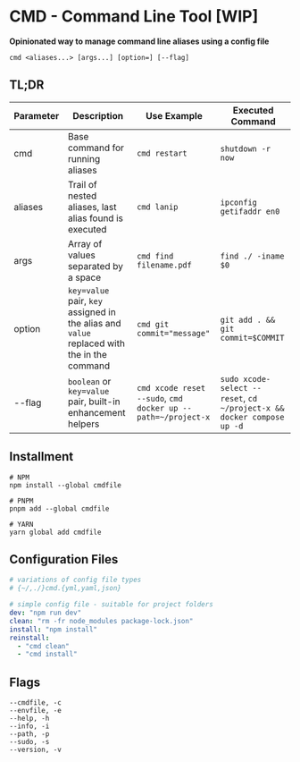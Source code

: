 # CMD - Command Line Tool [WIP]

**Opinionated way to manage command line aliases using a config file**

```shell
cmd <aliases...> [args...] [option=] [--flag]
```

## TL;DR

| Parameter | Description                                                                                | Use Example                                                        | Executed Command                                                               |
| --------- | ------------------------------------------------------------------------------------------ | ------------------------------------------------------------ | --------------------------------------------------------------------- |
| cmd       | Base command for running aliases                                                           | `cmd restart`                                                  | `shutdown -r now`                                                       |
| aliases   | Trail of nested aliases, last alias found is executed                                    | `cmd lanip`                                                    | `ipconfig getifaddr en0`                                                |
| args      | Array of values separated by a space                                                       | `cmd find filename.pdf`                                        | `find ./ -iname $0`                                               |
| option    | `key=value` pair, `key` assigned in the alias and `value` replaced with the in the command | `cmd git commit="message"`                                           | `git add . && git commit=$COMMIT`                                  |
| --flag    | `boolean` or `key=value` pair, built-in enhancement helpers                                | `cmd xcode reset --sudo`, `cmd docker up --path=~/project-x`         | `sudo xcode-select --reset`, `cd ~/project-x && docker compose up -d`     |

## Installment

```shell
# NPM
npm install --global cmdfile

# PNPM
pnpm add --global cmdfile

# YARN
yarn global add cmdfile
```

## Configuration Files

```yml
# variations of config file types
# {~/,./}cmd.{yml,yaml,json}

# simple config file - suitable for project folders
dev: "npm run dev"
clean: "rm -fr node_modules package-lock.json"
install: "npm install"
reinstall:
  - "cmd clean"
  - "cmd install"
```

## Flags

```shell
--cmdfile, -c
--envfile, -e
--help, -h
--info, -i
--path, -p
--sudo, -s
--version, -v
```
